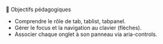🎯 Objectifs pédagogiques

- Comprendre le rôle de tab, tablist, tabpanel.
- Gérer le focus et la navigation au clavier (flèches).
- Associer chaque onglet à son panneau via aria-controls.